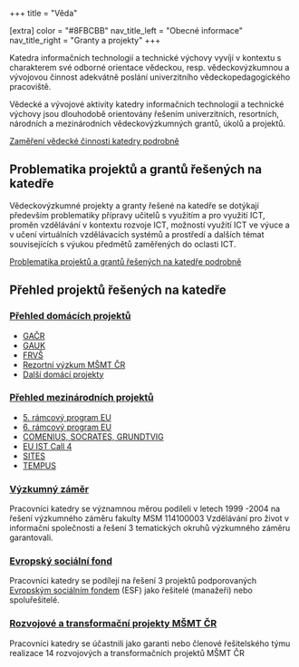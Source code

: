 +++
title = "Věda"

[extra]
color = "#8FBCBB"
nav_title_left = "Obecné informace"
nav_title_right = "Granty a projekty"
+++

Katedra informačních technologií a technické výchovy vyvíjí v kontextu s
charakterem své odborné orientace vědeckou, resp. vědeckovýzkumnou a
vývojovou činnost adekvátně poslání univerzitního vědeckopedagogického
pracoviště.

Vědecké a vývojové aktivity katedry informačních technologií a technické
výchovy jsou dlouhodobě orientovány řešením univerzitních, resortních,
národních a mezinárodních vědeckovýzkumných grantů, úkolů a projektů.

[Zaměření vědecké činnosti katedry podrobně](/vedecka-cinnost/zamereni/)

## **Problematika projektů a grantů řešených na katedře**

Vědeckovýzkumné projekty a granty řešené na katedře se dotýkají především problematiky přípravy učitelů s využitím a pro využití ICT, proměn vzdělávání v kontextu rozvoje ICT, možností využití ICT ve výuce a v učení virtuálních vzdělávacích systémů a prostředí a dalších témat souvisejících s výukou předmětů zaměřených do oclasti ICT.

[Problematika projektů a grantů řešených na katedře podrobně](problematika/)

## **Přehled projektů řešených na katedře**

<div class="blocks"><div>

### [Přehled domácích projektů](index.php?menu=144)

 - [GAČR](domaci/gacr)   
 - [GAUK](domaci/gauk)   
 - [FRVŠ](domaci/frvs)   
 - [Rezortní výzkum MŠMT ČR](domaci/rvmsmt)      
 - [Další domácí projekty](domaci/dalsi)				

</div><div>

### [Přehled mezinárodních projektů](index.php?menu=145) 

 -   [5. rámcový program EU](mezinarodni/5rp-eu)       
 -   [6. rámcový program EU](mezinarodni/6rp-eu)       
 -   [COMENIUS, SOCRATES, GRUNDTVIG](mezinarodni/comenius-socrates-grundvig/) 
 -   [EU IST Call 4](mezinarodni/fp6-ist)        
 -   [SITES](mezinarodni/sites)   
 -   [TEMPUS](mezinarodni/tempus)  


</div></div>     

### [Výzkumný záměr](domaci/vvz)

Pracovníci katedry se významnou měrou podíleli v letech 1999 -2004 na
řešení výzkumného záměru fakulty MSM 114100003 Vzdělávání pro život v
informační společnosti a řešení 3 tematických okruhů výzkumného záměru
garantovali.

### [Evropský sociální fond](esf/)

Pracovníci katedry se podílejí na řešení 3 projektů podporovaných
[Evropským sociálním fondem](http://www.esfcr.cz/) (ESF) jako řešitelé
(manažeři) nebo spoluřešitelé.

### [Rozvojové a transformační projekty MŠMT ČR](projekty-msmt/)

Pracovníci katedry se účastnili jako garanti nebo členové řešitelského
týmu realizace 14 rozvojových a transformačních projektů MŠMT ČR
